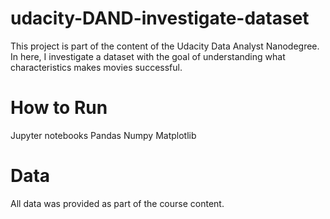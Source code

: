 # udacity-DAND-investigate-dataset

This project is part of the content of the Udacity Data Analyst Nanodegree. In here, I investigate a dataset with the goal of understanding what characteristics makes movies successful.

# How to Run
Jupyter notebooks
Pandas
Numpy
Matplotlib

# Data
All data was provided as part of the course content.